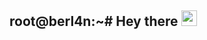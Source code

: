 ## root@berl4n:~# Hey there <img src="https://media.giphy.com/media/hvRJCLFzcasrR4ia7z/giphy.gif" width="25px">


<!--
**Berl4n/Berl4n** is a ✨ _special_ ✨ repository because its `README.md` (this file) appears on your GitHub profile.

Here are some ideas to get you started:

- 🔭 I’m currently working on ...
- 🌱 I’m currently learning ...
- 👯 I’m looking to collaborate on ...
- 🤔 I’m looking for help with ...
- 💬 Ask me about ...
- 📫 How to reach me: ...
- 😄 Pronouns: ...
- ⚡ Fun fact: ...
-->
